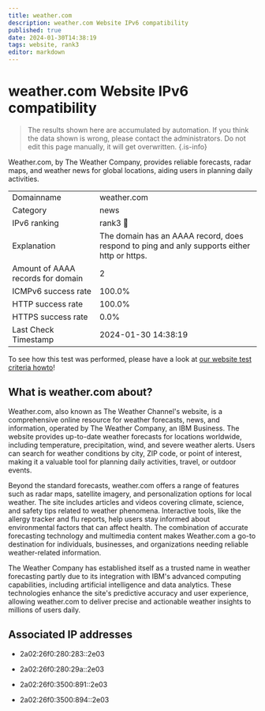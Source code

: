 ```yaml
---
title: weather.com
description: weather.com Website IPv6 compatibility
published: true
date: 2024-01-30T14:38:19
tags: website, rank3
editor: markdown
---
```


# weather.com Website IPv6 compatibility

> The results shown here are accumulated by automation. If you think the data shown is wrong, please contact the administrators. 
> Do not edit this page manually, it will get overwritten.
{.is-info}

Weather.com, by The Weather Company, provides reliable forecasts, radar maps, and weather news for global locations, aiding users in planning daily activities.


|   |   |
| - | - |
| Domainname | weather.com
| Category | news |
| IPv6 ranking | rank3 :3rd_place_medal: |
| Explanation | The domain has an AAAA record, does respond to ping and anly supports either http or https. |
| Amount of AAAA records for domain | 2 |
| ICMPv6 success rate | 100.0%|
| HTTP success rate | 100.0% |
| HTTPS success rate | 0.0% |
| Last Check Timestamp | 2024-01-30 14:38:19 |

To see how this test was performed, please have a look at [our website test criteria howto](/howto/testcriteria/website)!


## What is weather.com about?
Weather.com, also known as The Weather Channel's website, is a comprehensive online resource for weather forecasts, news, and information, operated by The Weather Company, an IBM Business. The website provides up-to-date weather forecasts for locations worldwide, including temperature, precipitation, wind, and severe weather alerts. Users can search for weather conditions by city, ZIP code, or point of interest, making it a valuable tool for planning daily activities, travel, or outdoor events.

Beyond the standard forecasts, weather.com offers a range of features such as radar maps, satellite imagery, and personalization options for local weather. The site includes articles and videos covering climate, science, and safety tips related to weather phenomena. Interactive tools, like the allergy tracker and flu reports, help users stay informed about environmental factors that can affect health. The combination of accurate forecasting technology and multimedia content makes Weather.com a go-to destination for individuals, businesses, and organizations needing reliable weather-related information.

The Weather Company has established itself as a trusted name in weather forecasting partly due to its integration with IBM's advanced computing capabilities, including artificial intelligence and data analytics. These technologies enhance the site's predictive accuracy and user experience, allowing weather.com to deliver precise and actionable weather insights to millions of users daily.



## Associated IP addresses

- 2a02:26f0:280:283::2e03

- 2a02:26f0:280:29a::2e03

- 2a02:26f0:3500:891::2e03

- 2a02:26f0:3500:894::2e03

